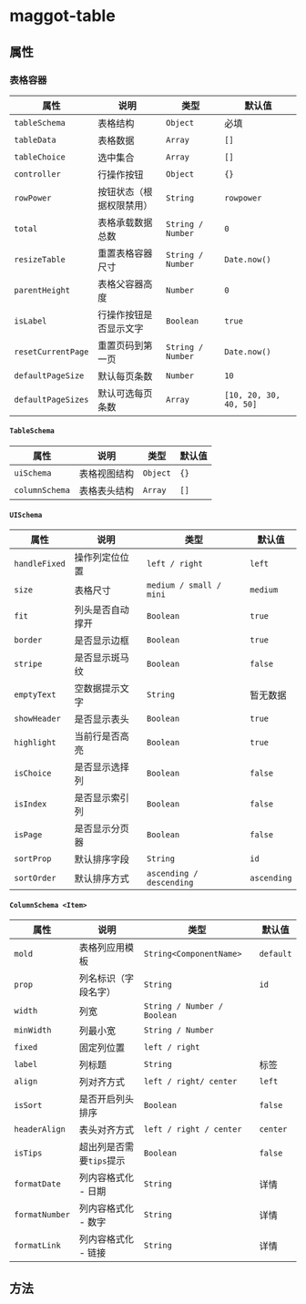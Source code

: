 # maggot-table

## 属性

### 表格容器

| 属性               | 说明                     | 类型              | 默认值                 |
| ------------------ | ------------------------ | ----------------- | ---------------------- |
| `tableSchema`      | 表格结构                 | `Object`          | 必填                   |
| `tableData`        | 表格数据                 | `Array`           | `[]`                   |
| `tableChoice`      | 选中集合                 | `Array`           | `[]`                   |
| `controller`       | 行操作按钮               | `Object`          | `{}`                   |
| `rowPower`         | 按钮状态（根据权限禁用） | `String`          | `rowpower`             |
| `total`            | 表格承载数据总数         | `String / Number` | `0`                    |
| `resizeTable`      | 重置表格容器尺寸         | `String / Number` | `Date.now()`           |
| `parentHeight`     | 表格父容器高度           | `Number`          | `0`                    |
| `isLabel`          | 行操作按钮是否显示文字   | `Boolean`         | `true`                 |
| `resetCurrentPage` | 重置页码到第一页         | `String / Number` | `Date.now()`           |
| `defaultPageSize`  | 默认每页条数             | `Number`          | `10`                   |
| `defaultPageSizes` | 默认可选每页条数         | `Array`           | `[10, 20, 30, 40, 50]` |

#### `TableSchema`

| 属性           | 说明         | 类型     | 默认值 |
| -------------- | ------------ | -------- | ------ |
| `uiSchema`     | 表格视图结构 | `Object` | `{}`   |
| `columnSchema` | 表格表头结构 | `Array`  | `[]`   |

#### `UISchema`

| 属性          | 说明             | 类型                     | 默认值      |
| ------------- | ---------------- | ------------------------ | ----------- |
| `handleFixed` | 操作列定位位置   | `left / right`           | `left`      |
| `size`        | 表格尺寸         | `medium / small / mini`  | `medium`    |
| `fit`         | 列头是否自动撑开 | `Boolean`                | `true`      |
| `border`      | 是否显示边框     | `Boolean`                | `true`      |
| `stripe`      | 是否显示斑马纹   | `Boolean`                | `false`     |
| `emptyText`   | 空数据提示文字   | `String`                 | 暂无数据    |
| `showHeader`  | 是否显示表头     | `Boolean`                | `true`      |
| `highlight`   | 当前行是否高亮   | `Boolean`                | `true`      |
| `isChoice`    | 是否显示选择列   | `Boolean`                | `false`     |
| `isIndex`     | 是否显示索引列   | `Boolean`                | `false`     |
| `isPage`      | 是否显示分页器   | `Boolean`                | `false`     |
| `sortProp`    | 默认排序字段     | `String`                 | `id`        |
| `sortOrder`   | 默认排序方式     | `ascending / descending` | `ascending` |

#### `ColumnSchema <Item>`

| 属性           | 说明                     | 类型                        | 默认值    |
| -------------- | ------------------------ | --------------------------- | --------- |
| `mold`         | 表格列应用模板           | `String<ComponentName>`     | `default` |
| `prop`         | 列名标识（字段名字）     | `String`                    | `id`      |
| `width`        | 列宽                     | `String / Number / Boolean` |           |
| `minWidth`     | 列最小宽                 | `String / Number`           |           |
| `fixed`        | 固定列位置               | `left / right`              |           |
| `label`        | 列标题                   | `String`                    | 标签      |
| `align`        | 列对齐方式               | `left / right/ center`      | `left`    |
| `isSort`       | 是否开启列头排序         | `Boolean`                   | `false`   |
| `headerAlign`  | 表头对齐方式             | `left / right / center`     | `center`  |
| `isTips`       | 超出列是否需要`tips`提示 | `Boolean`                   | `false`   |
| `formatDate`   | 列内容格式化 - 日期      | `String`                    | 详情      |
| `formatNumber` | 列内容格式化 - 数字      | `String`                    | 详情      |
| `formatLink`   | 列内容格式化 - 链接      | `String`                    | 详情      |


## 方法

